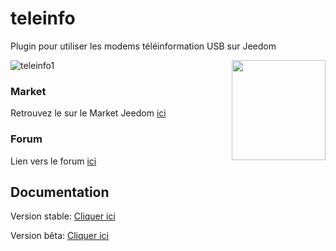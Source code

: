 # teleinfo
 

Plugin pour utiliser les modems téléinformation USB sur Jeedom

<img src="plugin_info/teleinfo_icon.png" align="right" height="160" width="150">

![teleinfo1](/docs/images/teleinfo_screenshot1.png)

### Market

Retrouvez le sur le Market Jeedom [ici](https://www.jeedom.com/market/index.php?v=d&p=market&type=plugin&&name=teleinfo)

### Forum

Lien vers le forum [ici](https://community.jeedom.com/tag/plugin-teleinfo)

## Documentation

Version stable: [Cliquer ici](https://NextDom.github.io/plugin-teleinfo/)

Version bêta: [Cliquer ici](https://noyax.github.io/plugin-teleinfo/fr_FR/)
